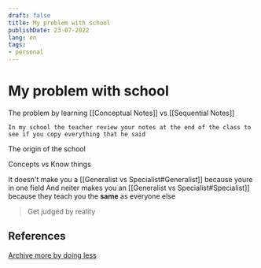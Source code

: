 ```yaml
---
draft: false
title: My problem with school
publishDate: 23-07-2022
lang: en
tags:
- personal
---
```


# My problem with school


The problem by learning [[Conceptual Notes]] vs [[Sequential Notes]]

```
In my school the teacher review your notes at the end of the class to see if you copy everything that he said
```

The origin of the school

Concepts vs Know things

 It doesn't make you  a [[Generalist vs Specialist#Generalist]] because youre in one field
 And neiter makes you an [[Generalist vs Specialist#Specialist]]  because they teach you the **same** as everyone else 
 
> Get judged by reality


## References

[Archive more by doing less](https://www.youtube.com/watch?v=MYJsGksojms&list=WL&index=9&t=390s)
